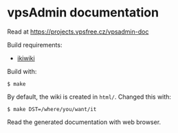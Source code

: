 vpsAdmin documentation
======================

Read at https://projects.vpsfree.cz/vpsadmin-doc

Build requirements:

 - [ikiwiki](http://ikiwiki.info/)

Build with:

	$ make

By default, the wiki is created in ``html/``. Changed this with:

	$ make DST=/where/you/want/it

Read the generated documentation with web browser.
